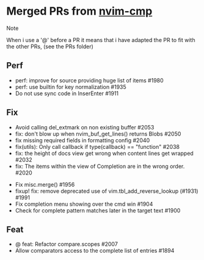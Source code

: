 # Merged PRs from [nvim-cmp](https://github.com/hrsh7th/nvim-cmp)

> [!NOTE]
> When i use a '@' before a PR it means that i have adapted the PR to fit with the other PRs, (see the PRs folder)

## Perf
- perf: improve for source providing huge list of items #1980
- perf: use builtin for key normalization #1935
- Do not use sync code in InserEnter #1911

## Fix
- Avoid calling del_extmark on non existing buffer #2053
- fix: don't blow up when nvim_buf_get_lines() returns Blobs #2050
- fix missing required fields in formatting config #2040 
- fix(utils): Only call callback if type(callback) == "function" #2038
- fix: the height of docs view get wrong when content lines get wrapped #2032
- fix: The items within the view of Completion are in the wrong order. #2020
<!-- - @ Use keyword_pattern for is_symbol check #1975  -->
- Fix misc.merge() #1956
- fixup! fix: remove deprecated use of vim.tbl_add_reverse_lookup (#1931) #1991
- Fix completion menu showing over the cmd win #1904
- Check for complete pattern matches later in the target text #1900

## Feat
- @ feat: Refactor compare.scopes #2007
- Allow comparators access to the complete list of entries #1894


